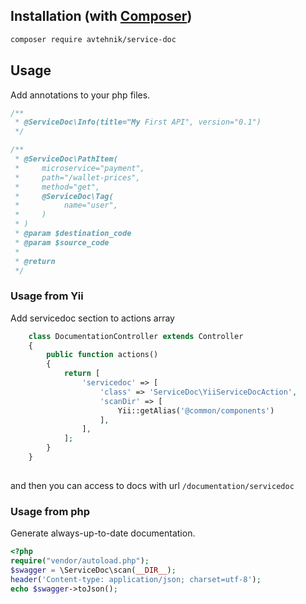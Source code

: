 ## Installation (with [Composer](https://getcomposer.org))

```bash
composer require avtehnik/service-doc
```

## Usage

Add annotations to your php files.

```php
/**
 * @ServiceDoc\Info(title="My First API", version="0.1")
 */

/**
 * @ServiceDoc\PathItem(
 *     microservice="payment",
 *     path="/wallet-prices",
 *     method="get",
 *     @ServiceDoc\Tag(
 *          name="user",
 *     )
 * )
 * @param $destination_code
 * @param $source_code
 *
 * @return
 */
```
### Usage from Yii


Add servicedoc section to actions array

```php
    class DocumentationController extends Controller
    {
        public function actions()
        {
            return [
                'servicedoc' => [
                    'class' => 'ServiceDoc\YiiServiceDocAction',
                    'scanDir' => [
                        Yii::getAlias('@common/components')
                    ],
                ],
            ];
        }
    }
    
```

and then you can access to docs with url `/documentation/servicedoc`


### Usage from php

Generate always-up-to-date documentation.

```php
<?php
require("vendor/autoload.php");
$swagger = \ServiceDoc\scan(__DIR__);
header('Content-type: application/json; charset=utf-8');
echo $swagger->toJson();
```
